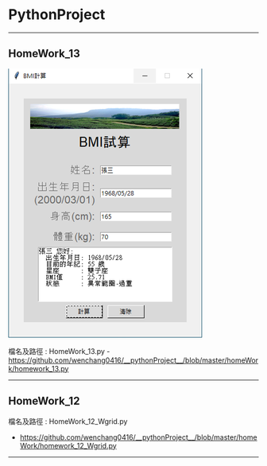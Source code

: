 # __PythonProject__
---
## HomeWork_13

![產生圖片](./homeWork/images/homework_13.PNG)

檔名及路徑 : HomeWork_13.py
-https://github.com/wenchang0416/__pythonProject__/blob/master/homeWork/homework_13.py

---

## HomeWork_12

檔名及路徑 : HomeWork_12_Wgrid.py
- https://github.com/wenchang0416/__pythonProject__/blob/master/homeWork/homework_12_Wgrid.py

---
